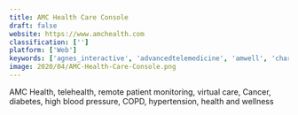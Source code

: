 ```yaml
---
title: AMC Health Care Console
draft: false 
website: https://www.amchealth.com
classification: ['']
platform: ['Web']
keywords: ['agnes_interactive', 'advancedtelemedicine', 'amwell', 'charm_telehealth', 'coviu', 'healthie', 'mend', 'push_health', 'scriptpro_telepharmacy', 'simplepractice', 'spruce', 'teladoc', 'vsee', 'doxy.me', 'evisit', 'icliniq']
image: 2020/04/AMC-Health-Care-Console.png
---
```

AMC Health, telehealth, remote patient monitoring, virtual care, Cancer, diabetes, high blood pressure, COPD, hypertension, health and wellness